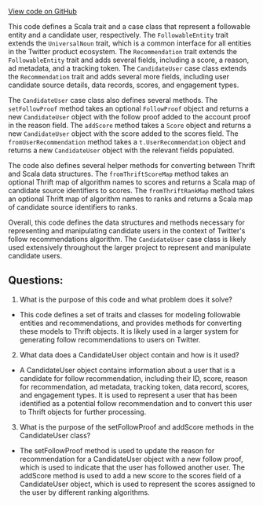 [View code on GitHub](https://github.com/misbahsy/the-algorithm/follow-recommendations-service/common/src/main/scala/com/twitter/follow_recommendations/common/models/CandidateUser.scala)

This code defines a Scala trait and a case class that represent a followable entity and a candidate user, respectively. The `FollowableEntity` trait extends the `UniversalNoun` trait, which is a common interface for all entities in the Twitter product ecosystem. The `Recommendation` trait extends the `FollowableEntity` trait and adds several fields, including a score, a reason, ad metadata, and a tracking token. The `CandidateUser` case class extends the `Recommendation` trait and adds several more fields, including user candidate source details, data records, scores, and engagement types.

The `CandidateUser` case class also defines several methods. The `setFollowProof` method takes an optional `FollowProof` object and returns a new `CandidateUser` object with the follow proof added to the account proof in the reason field. The `addScore` method takes a `Score` object and returns a new `CandidateUser` object with the score added to the scores field. The `fromUserRecommendation` method takes a `t.UserRecommendation` object and returns a new `CandidateUser` object with the relevant fields populated.

The code also defines several helper methods for converting between Thrift and Scala data structures. The `fromThriftScoreMap` method takes an optional Thrift map of algorithm names to scores and returns a Scala map of candidate source identifiers to scores. The `fromThriftRankMap` method takes an optional Thrift map of algorithm names to ranks and returns a Scala map of candidate source identifiers to ranks.

Overall, this code defines the data structures and methods necessary for representing and manipulating candidate users in the context of Twitter's follow recommendations algorithm. The `CandidateUser` case class is likely used extensively throughout the larger project to represent and manipulate candidate users.
## Questions: 
 1. What is the purpose of this code and what problem does it solve?
- This code defines a set of traits and classes for modeling followable entities and recommendations, and provides methods for converting these models to Thrift objects. It is likely used in a larger system for generating follow recommendations to users on Twitter.

2. What data does a CandidateUser object contain and how is it used?
- A CandidateUser object contains information about a user that is a candidate for follow recommendation, including their ID, score, reason for recommendation, ad metadata, tracking token, data record, scores, and engagement types. It is used to represent a user that has been identified as a potential follow recommendation and to convert this user to Thrift objects for further processing.

3. What is the purpose of the setFollowProof and addScore methods in the CandidateUser class?
- The setFollowProof method is used to update the reason for recommendation for a CandidateUser object with a new follow proof, which is used to indicate that the user has followed another user. The addScore method is used to add a new score to the scores field of a CandidateUser object, which is used to represent the scores assigned to the user by different ranking algorithms.